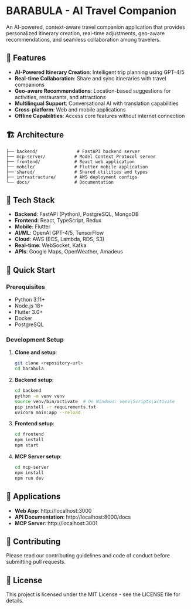 # BARABULA - AI Travel Companion

An AI-powered, context-aware travel companion application that provides personalized itinerary creation, real-time adjustments, geo-aware recommendations, and seamless collaboration among travelers.

## 🌟 Features

- **AI-Powered Itinerary Creation**: Intelligent trip planning using GPT-4/5
- **Real-time Collaboration**: Share and sync itineraries with travel companions
- **Geo-aware Recommendations**: Location-based suggestions for activities, restaurants, and attractions
- **Multilingual Support**: Conversational AI with translation capabilities
- **Cross-platform**: Web and mobile applications
- **Offline Capabilities**: Access core features without internet connection

## 🏗️ Architecture

```
├── backend/               # FastAPI backend server
├── mcp-server/           # Model Context Protocol server
├── frontend/             # React web application
├── mobile/               # Flutter mobile application
├── shared/               # Shared utilities and types
├── infrastructure/       # AWS deployment configs
└── docs/                 # Documentation
```

## 🚀 Tech Stack

- **Backend**: FastAPI (Python), PostgreSQL, MongoDB
- **Frontend**: React, TypeScript, Redux
- **Mobile**: Flutter
- **AI/ML**: OpenAI GPT-4/5, TensorFlow
- **Cloud**: AWS (ECS, Lambda, RDS, S3)
- **Real-time**: WebSocket, Kafka
- **APIs**: Google Maps, OpenWeather, Amadeus

## 🔧 Quick Start

### Prerequisites
- Python 3.11+
- Node.js 18+
- Flutter 3.0+
- Docker
- PostgreSQL

### Development Setup

1. **Clone and setup**:
   ```bash
   git clone <repository-url>
   cd barabula
   ```

2. **Backend setup**:
   ```bash
   cd backend
   python -m venv venv
   source venv/bin/activate  # On Windows: venv\Scripts\activate
   pip install -r requirements.txt
   uvicorn main:app --reload
   ```

3. **Frontend setup**:
   ```bash
   cd frontend
   npm install
   npm start
   ```

4. **MCP Server setup**:
   ```bash
   cd mcp-server
   npm install
   npm run dev
   ```

## 📱 Applications

- **Web App**: http://localhost:3000
- **API Documentation**: http://localhost:8000/docs
- **MCP Server**: http://localhost:3001

## 🤝 Contributing

Please read our contributing guidelines and code of conduct before submitting pull requests.

## 📄 License

This project is licensed under the MIT License - see the LICENSE file for details.